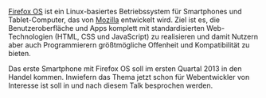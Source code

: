 ﻿[Firefox OS](http://www.mozilla.org/en-US/firefoxos/) ist ein Linux-basiertes Betriebssystem für Smartphones und Tablet-Computer, das von [Mozilla](http://www.mozilla.org/en-US/) entwickelt wird. Ziel ist es, die Benutzeroberfläche und Apps komplett mit standardisierten Web-Technologien (HTML, CSS und JavaScript) zu realisieren und damit Nutzern aber auch Programmierern größtmögliche Offenheit und Kompatibilität zu bieten.

Das erste Smartphone mit Firefox OS soll im ersten Quartal 2013 in den Handel kommen. Inwiefern das Thema jetzt schon für Webentwickler von Interesse ist soll in und nach diesem Talk besprochen werden.